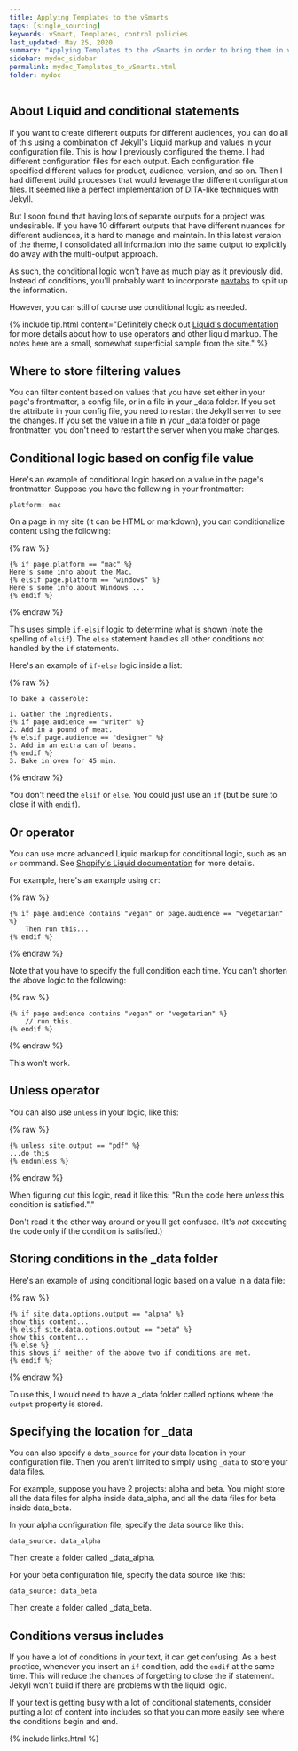 ```yaml
---
title: Applying Templates to the vSmarts
tags: [single_sourcing]
keywords: vSmart, Templates, control policies
last_updated: May 25, 2020
summary: "Applying Templates to the vSmarts in order to bring them in vManage mode"
sidebar: mydoc_sidebar
permalink: mydoc_Templates_to_vSmarts.html
folder: mydoc
---
```


## About Liquid and conditional statements
If you want to create different outputs for different audiences, you can do all of this using a combination of Jekyll's Liquid markup and values in your configuration file. This is how I previously configured the theme. I had different configuration files for each output. Each configuration file specified different values for product, audience, version, and so on. Then I had different build processes that would leverage the different configuration files. It seemed like a perfect implementation of DITA-like techniques with Jekyll.

But I soon found that having lots of separate outputs for a project was undesirable. If you have 10 different outputs that have different nuances for different audiences, it's hard to manage and maintain. In this latest version of the theme, I consolidated all information into the same output to explicitly do away with the multi-output approach.

As such, the conditional logic won't have as much play as it previously did. Instead of conditions, you'll probably want to incorporate [navtabs](mydoc_navtabs) to split up the information.

However, you can still of course use conditional logic as needed.

{% include tip.html content="Definitely check out [Liquid's documentation](http://docs.shopify.com/themes/liquid-documentation/basics) for more details about how to use operators and other liquid markup. The notes here are a small, somewhat superficial sample from the site." %}

## Where to store filtering values

You can filter content based on values that you have set either in your page's frontmatter, a config file, or in a file in your \_data folder. If you set the attribute in your config file, you need to restart the Jekyll server to see the changes. If you set the value in a file in your \_data folder or page frontmatter, you don't need to restart the server when you make changes.

## Conditional logic based on config file value

Here's an example of conditional logic based on a value in the page's frontmatter. Suppose you have the following in your frontmatter:

```
platform: mac
```

On a page in my site (it can be HTML or markdown), you can conditionalize content using the following:

{% raw %}
```liquid
{% if page.platform == "mac" %}
Here's some info about the Mac.
{% elsif page.platform == "windows" %}
Here's some info about Windows ...
{% endif %}
```
{% endraw %}

This uses simple `if-elsif` logic to determine what is shown (note the spelling of `elsif`). The `else` statement handles all other conditions not handled by the `if` statements.

Here's an example of `if-else` logic inside a list:

{% raw %}
```liquid
To bake a casserole:

1. Gather the ingredients.
{% if page.audience == "writer" %}
2. Add in a pound of meat.
{% elsif page.audience == "designer" %}
3. Add in an extra can of beans.
{% endif %}
3. Bake in oven for 45 min.
```
{% endraw %}

You don't need the `elsif` or `else`. You could just use an `if` (but be sure to close it with `endif`).

## Or operator

You can use more advanced Liquid markup for conditional logic, such as an `or` command. See [Shopify's Liquid documentation](http://docs.shopify.com/themes/liquid-documentation/basics/operators) for more details.

For example, here's an example using `or`:

{% raw %}
```liquid
{% if page.audience contains "vegan" or page.audience == "vegetarian" %}
    Then run this...
{% endif %}
```
{% endraw %}

Note that you have to specify the full condition each time. You can't shorten the above logic to the following:

{% raw %}
```liquid
{% if page.audience contains "vegan" or "vegetarian" %}
    // run this.
{% endif %}
```
{% endraw %}

This won't work.

## Unless operator

You can also use `unless` in your logic, like this:

{% raw %}
```liquid
{% unless site.output == "pdf" %}
...do this
{% endunless %}
```
{% endraw %}

When figuring out this logic, read it like this: "Run the code here *unless* this condition is satisfied."."

Don't read it the other way around or you'll get confused. (It's *not* executing the code only if the condition is satisfied.)

## Storing conditions in the \_data folder

Here's an example of using conditional logic based on a value in a data file:

{% raw %}
```liquid
{% if site.data.options.output == "alpha" %}
show this content...
{% elsif site.data.options.output == "beta" %}
show this content...
{% else %}
this shows if neither of the above two if conditions are met.
{% endif %}
```
{% endraw %}

To use this, I would need to have a \_data folder called options where the `output` property is stored.

## Specifying the location for \_data

You can also specify a `data_source` for your data location in your configuration file. Then you aren't limited to simply using `_data` to store your data files.

For example, suppose you have 2 projects: alpha and beta. You might store all the data files for alpha inside data_alpha, and all the data files for beta inside data_beta.

In your alpha configuration file, specify the data source like this:

```
data_source: data_alpha
```

Then create a folder called \_data_alpha.

For your beta configuration file, specify the data source like this:

```
data_source: data_beta
```

Then create a folder called \_data_beta.


## Conditions versus includes

If you have a lot of conditions in your text, it can get confusing. As a best practice, whenever you insert an `if` condition, add the `endif` at the same time. This will reduce the chances of forgetting to close the if statement. Jekyll won't build if there are problems with the liquid logic.

If your text is getting busy with a lot of conditional statements, consider putting a lot of content into includes so that you can more easily see where the conditions begin and end.

{% include links.html %}
